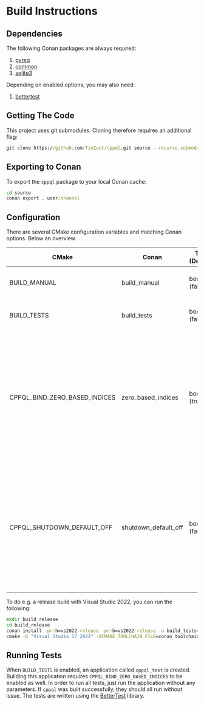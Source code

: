# Build Instructions

## Dependencies

The following Conan packages are always required:

1. [pyreq](https://github.com/TimZoet/pyreq)
2. [common](https://github.com/TimZoet/common)
3. [sqlite3](https://www.sqlite.org/index.html)

Depending on enabled options, you may also need:

1. [bettertest](https://github.com/TimZoet/BetterTest)

## Getting The Code

This project uses git submodules. Cloning therefore requires an additional flag:

```cmd
git clone https://github.com/TimZoet/cppql.git source --recurse-submodules
```

## Exporting to Conan

To export the `cppql` package to your local Conan cache:

```cmd
cd source
conan export . user/channel
```

## Configuration

There are several CMake configuration variables and matching Conan options. Below an overview.

| CMake | Conan | Type (Default) | Description |
|---|---|---|---|
| BUILD_MANUAL | build_manual | bool (false) | When enabled, a target to build the manual is created. |
| BUILD_TESTS | build_tests | bool (false) | When enabled, an application containing tests is created. |
| CPPQL_BIND_ZERO_BASED_INDICES | zero_based_indices | bool (true) | When enabled, the indices passed to the various `bind` methods this library provides as wrappers around the C functions become 0-based. Note that this of course does not apply to any of the C functions, should you still use those. |
| CPPQL_SHUTDOWN_DEFAULT_OFF | shutdown_default_off | bool (false) | When enabled, the database connection wrapper will no longer call `sqlite3_shutdown` on destruction. This can be useful when opening multiple databases, both for performance reasons and because `sqlite3_shutdown` is not thread safe. |

To do e.g. a release build with Visual Studio 2022, you can run the following:

```cmd
mkdir build_release
cd build_release
conan install -pr:h=vs2022-release -pr:b=vs2022-release -o build_tests=True --build=missing ../source
cmake -G "Visual Studio 17 2022" -DCMAKE_TOOLCHAIN_FILE=conan_toolchain.cmake ..\source
```

## Running Tests

When `BUILD_TESTS` is enabled, an application called `cppql_test` is created. Building this application requires `CPPQL_BIND_ZERO_BASED_INDICES` to be enabled as well. In order to run all tests, just run the application without any
parameters. If `cppql` was built successfully, they should all run without issue. The tests are written using the
[BetterTest](https://github.com/TimZoet/BetterTest) library.
